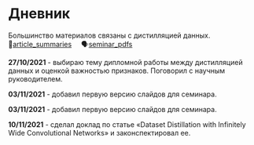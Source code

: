 # Дневник
Большинство материалов связаны с дистилляцией данных.  
:memo:[article_summaries](papers.md) &nbsp;&nbsp;&nbsp; :speaking_head:[seminar_pdfs](https://github.com/MikhailKuz/msu_4course_diary/tree/master/seminar) &nbsp;&nbsp;&nbsp;  

**27/10/2021** - выбираю тему дипломной работы между дистилляцией данных и оценкой важностью признаков. Поговорил с научным руководителем.  

**03/11/2021** - добавил первую версию слайдов для семинара.  

**03/11/2021** - добавил первую версию слайдов для семинара.  

**10/11/2021** - сделал доклад по статье «Dataset Distillation with Infinitely Wide Convolutional Networks» и законспектировал ее.

